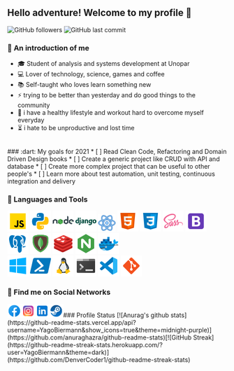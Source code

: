 ## Hello adventure! Welcome to my profile :raising_hand:
![GitHub followers](https://img.shields.io/github/followers/YagoBiermann?style=flat-square) ![GitHub last commit](https://img.shields.io/github/last-commit/YagoBiermann/hello-world-script?style=flat-square)
<br>
### :book: **An introduction of me**
* :mortar_board: Student of analysis and systems development at Unopar
* :computer: Lover of technology, science, games and coffee
* :books: Self-taught who loves learn something new
* ⚡ trying to be better than yesterday and do good things to the community
* :muscle: i have a healthy lifestyle and workout hard to overcome myself everyday 
* :hourglass_flowing_sand: i hate to be unproductive and lost time
<br>
### :dart: My goals for 2021
 * [ ] Read Clean Code, Refactoring and Domain Driven Design books
 * [ ] Create a generic project like CRUD with API and database
 * [ ] Create more complex project that can be useful to other people's
 * [ ] Learn more about test automation, unit testing, continuous integration and delivery
<br>

### :wrench: Languages and Tools
![javascript](./icons/javascript.png) ![python](./icons/python.png) ![nodejs](./icons/nodejs.png) ![django](./icons/django.png) ![react](./icons/react.png) ![html](./icons/html.png) ![css](./icons/css.png) ![sass](./icons/sass.png) ![bootstrap](./icons/bootstrap.png) <br>
![postgresql](./icons/postgresql.png) ![mongodb](./icons/mongodb.png) ![redis](./icons/redis.png) ![nginx](./icons/nginx.png) ![docker](./icons/docker.png) <br>
![windows-10](./icons/windows-10.png) ![powershell](./icons/powershell.png) ![linux](./icons/linux.png) ![terminal](./icons/terminal.png) ![vscode](./icons/vscode.png) ![git](./icons/git.png)
<br>

### :telescope: Find me on Social Networks

<a href="https://www.facebook.com/yagobiermann">
  <img align="left" alt="Yago Biermann | Facebook" width="32px" src="./icons/facebook.png" />
</a>  
<a href="https://www.instagram.com/yago_biermann">
  <img align="left" alt="Yago Biermann | Instagram" width="32px" src="./icons/instagram.png" />
</a>  
<a href="https://www.linkedin.com/in/yago-biermann">
  <img align="left" alt="Yago Biermann | Linkedin" width="32px" src="./icons/linkedin.png" />
</a>  
<a href="https://steamcommunity.com/id/NULL_Profile_URL">
  <img align="left" alt="Yago Biermann | Steam" width="32px" src="./icons/steam.png" />
</a>
<br>
### Profile Status
[![Anurag's github stats](https://github-readme-stats.vercel.app/api?username=YagoBiermann&show_icons=true&theme=midnight-purple)](https://github.com/anuraghazra/github-readme-stats)[![GitHub Streak](https://github-readme-streak-stats.herokuapp.com/?user=YagoBiermann&theme=dark)](https://github.com/DenverCoder1/github-readme-streak-stats)